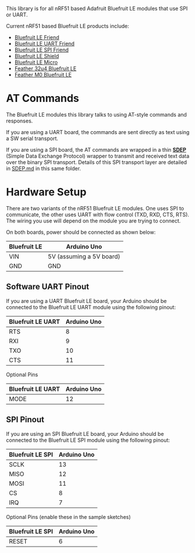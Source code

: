 This library is for all nRF51 based Adafruit Bluefruit LE modules that use SPI or UART.

Current nRF51 based Bluefruit LE products include:

* [Bluefruit LE Friend](https://www.adafruit.com/product/2267)
* [Bluefruit LE UART Friend](https://www.adafruit.com/product/2479)
* [Bluefruit LE SPI Friend](https://www.adafruit.com/product/2633)
* [Bluefruit LE Shield](https://www.adafruit.com/products/2746)
* [Bluefruit LE Micro](https://www.adafruit.com/product/2661)
* [Feather 32u4 Bluefruit LE](https://www.adafruit.com/product/2829)
* [Feather M0 Bluefruit LE](https://www.adafruit.com/products/2995)

# AT Commands

The Bluefruit LE modules this library talks to using AT-style commands and responses.

If you are using a UART board, the commands are sent directly as text using a SW serial transport.

If you are using a SPI board, the AT commands are wrapped in a thin **[SDEP](SDEP.md)** (Simple Data Exchange Protocol) wrapper to transmit and received text data over the binary SPI transport.  Details of this SPI transport layer are detailed in [SDEP.md](SDEP.md) in this same folder.

# Hardware Setup

There are two variants of the nRF51 Bluefruit LE modules.  One uses SPI to communicate, the other uses UART with flow control (TXD, RXD, CTS, RTS).  The wiring you use will depend on the module you are trying to connect.

On both boards, power should be connected as shown below:

Bluefruit LE | Arduino Uno
-------------|------------
VIN          | 5V (assuming a 5V board)
GND          | GND

## Software UART Pinout

If you are using a UART Bluefruit LE board, your Arduino should be connected to the Bluefruit LE UART module using the following pinout:

Bluefruit LE UART | Arduino Uno
------------------|------------
RTS               | 8
RXI               | 9
TXO               | 10
CTS               | 11

Optional Pins

Bluefruit LE UART | Arduino Uno
------------------|------------
MODE              | 12

## SPI Pinout

If you are using an SPI Bluefruit LE board, your Arduino should be connected to the Bluefruit LE SPI module using the following pinout:

Bluefruit LE SPI | Arduino Uno
-----------------|------------
SCLK             | 13
MISO             | 12
MOSI             | 11
CS               | 8
IRQ              | 7

Optional Pins (enable these in the sample sketches)

Bluefruit LE SPI | Arduino Uno
-----------------|------------
RESET            | 6
